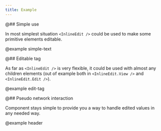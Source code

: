 ```yaml
---
title: Example
---
```


@## Simple use

In most simplest situation `<InlineEdit />` could be used to make some primitive elements editable.

@example simple-text

@## Editable tag

As far as `<InlineEdit />` is very flexible, it could be used with almost any children elements (out of example both in `<InlineEdit.View />` and `<InlineEdit.Edit />`).

@example edit-tag

@## Pseudo network interaction

Component stays simple to provide you a way to handle edited values in any needed way.

@example header

